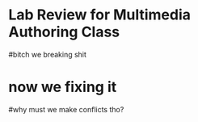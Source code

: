 # Lab Review for Multimedia Authoring Class

#bitch we breaking shit

# now we fixing it 

#why must we make conflicts tho?
